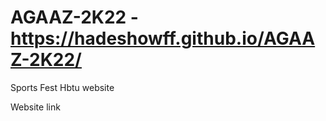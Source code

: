 # AGAAZ-2K22 - https://hadeshowff.github.io/AGAAZ-2K22/
 Sports Fest Hbtu website 
 
 
 Website link 

